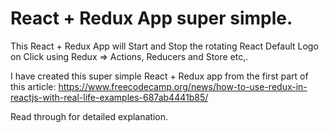 # React + Redux App super simple.

This React + Redux App will Start and Stop the rotating React Default Logo on Click using Redux => Actions, Reducers and Store etc,.

I have created this super simple React + Redux app from the first part of this article: https://www.freecodecamp.org/news/how-to-use-redux-in-reactjs-with-real-life-examples-687ab4441b85/

Read through for detailed explanation.
